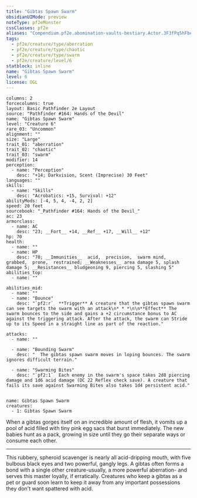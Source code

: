 ```yaml
---
title: "Gibtas Spawn Swarm"
obsidianUIMode: preview
noteType: pf2eMonster
cssClasses: pf2e
aliases: "Compendium.pf2e.abomination-vaults-bestiary.Actor.3F3fPq5hFbej40T2" 
tags:
  - pf2e/creature/type/aberration
  - pf2e/creature/type/chaotic
  - pf2e/creature/type/swarm
  - pf2e/creature/level/6
statblock: inline
name: "Gibtas Spawn Swarm"
level: 6
license: OGL
---
```


```statblock
columns: 2
forcecolumns: true
layout: Basic Pathfinder 2e Layout
source: "Pathfinder #164: Hands of the Devil"
name: "Gibtas Spawn Swarm"
level: "Creature 6"
rare_03: "Uncommon"
alignment: ""
size: "Large"
trait_01: "aberration"
trait_02: "chaotic"
trait_03: "swarm"
modifier: 14
perception:
  - name: "Perception"
    desc: "+14; Darkvision, Scent (Imprecise) 30 Feet"
languages: ""
skills:
  - name: "Skills"
    desc: "Acrobatics: +15, Survival: +12"
abilityMods: [-4, 5, 4, -4, 2, 2]
speed: 20 feet
sourcebook: "_Pathfinder #164: Hands of the Devil_"
ac: 23
armorclass:
  - name: AC
    desc: "23; __Fort__ +14, __Ref__ +17, __Will__ +12"
hp: 70
health:
  - name: ""
  - name: HP
    desc: "70; __Immunities__  acid,  precision,  swarm mind,  grabbed,  prone,  restrained; __Weaknesses__ area damage 5, splash damage 5; __Resistances__ bludgeoning 9, piercing 5, slashing 5"
abilities_top:
  - name: ""

abilities_mid:
  - name: ""
  - name: "Bounce"
    desc: "`pf2:r`  **Trigger** A creature that the gibtas spawn swarm can see targets the swarm with an attack\n* * *\n\n**Effect** The swarm bounces to the side and gains a +2 circumstance bonus to AC against the triggering attack. After the attack, the swarm can Stride up to its Speed in a straight line as part of the reaction."

attacks:
  - name: ""

  - name: "Bounding Swarm"
    desc: "  The gibtas spawn swarm moves in loping bounces. The swarm ignores difficult terrain."

  - name: "Swarming Bites"
    desc: "`pf2:1`  Each enemy in the swarm's space takes 2d8 piercing damage and 1d6 acid damage (DC 22 Reflex check save). A creature that fails its save against Swarming Bites also takes 1d4 persistent acid."
 
```

```encounter-table
name: Gibtas Spawn Swarm
creatures:
  - 1: Gibtas Spawn Swarm
```



When a gibtas gorges itself on an incredible amount of flesh, it vomits up a pool of acid filled with tiny pink egg sacs that burst immediately. The new babies hunt as a pack, growing in size until they go their separate ways or consume each other.

* * *

This rubbery, spheroid scavenger is nearly all acid-dripping mouth, with five bulbous black eyes and two powerful, gangly legs. A gibtas often forms a bond with a single other creature-usually, a more powerful aberration- and serves this master loyally, if erratically. Creatures who keep a gibtas as a pet or guard soon learn to keep it away from any important possessions they don't want spattered with acid.
